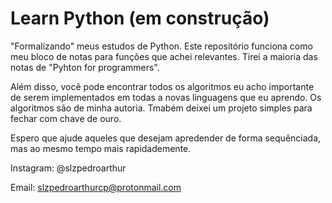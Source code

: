 # Learn Python (em construção)

"Formalizando" meus estudos de Python. Este repositório funciona como meu bloco de notas para funções que achei relevantes. Tirei a maioria das notas de "Pyhton for programmers".

Além disso, você pode encontrar todos os algoritmos eu acho importante de serem implementados em todas a novas linguagens que eu aprendo.  Os algoritmos são de minha autoria. Tmabém deixei um projeto simples para fechar com chave de ouro.


Espero que ajude aqueles que desejam apredender de forma sequênciada, mas ao mesmo tempo mais rapidademente.

Instagram: @slzpedroarthur

Email: slzpedroarthurcp@protonmail.com

